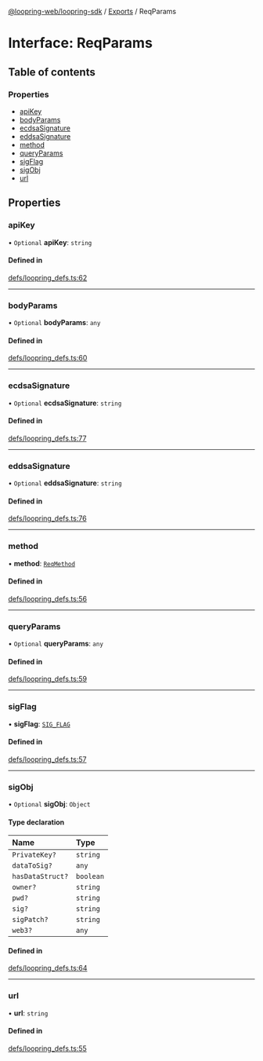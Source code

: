 [@loopring-web/loopring-sdk](../README.md) / [Exports](../modules.md) / ReqParams

# Interface: ReqParams

## Table of contents

### Properties

- [apiKey](ReqParams.md#apikey)
- [bodyParams](ReqParams.md#bodyparams)
- [ecdsaSignature](ReqParams.md#ecdsasignature)
- [eddsaSignature](ReqParams.md#eddsasignature)
- [method](ReqParams.md#method)
- [queryParams](ReqParams.md#queryparams)
- [sigFlag](ReqParams.md#sigflag)
- [sigObj](ReqParams.md#sigobj)
- [url](ReqParams.md#url)

## Properties

### apiKey

• `Optional` **apiKey**: `string`

#### Defined in

[defs/loopring_defs.ts:62](https://github.com/Loopring/loopring_sdk/blob/02976c9/src/defs/loopring_defs.ts#L62)

___

### bodyParams

• `Optional` **bodyParams**: `any`

#### Defined in

[defs/loopring_defs.ts:60](https://github.com/Loopring/loopring_sdk/blob/02976c9/src/defs/loopring_defs.ts#L60)

___

### ecdsaSignature

• `Optional` **ecdsaSignature**: `string`

#### Defined in

[defs/loopring_defs.ts:77](https://github.com/Loopring/loopring_sdk/blob/02976c9/src/defs/loopring_defs.ts#L77)

___

### eddsaSignature

• `Optional` **eddsaSignature**: `string`

#### Defined in

[defs/loopring_defs.ts:76](https://github.com/Loopring/loopring_sdk/blob/02976c9/src/defs/loopring_defs.ts#L76)

___

### method

• **method**: [`ReqMethod`](../enums/ReqMethod.md)

#### Defined in

[defs/loopring_defs.ts:56](https://github.com/Loopring/loopring_sdk/blob/02976c9/src/defs/loopring_defs.ts#L56)

___

### queryParams

• `Optional` **queryParams**: `any`

#### Defined in

[defs/loopring_defs.ts:59](https://github.com/Loopring/loopring_sdk/blob/02976c9/src/defs/loopring_defs.ts#L59)

___

### sigFlag

• **sigFlag**: [`SIG_FLAG`](../enums/SIG_FLAG.md)

#### Defined in

[defs/loopring_defs.ts:57](https://github.com/Loopring/loopring_sdk/blob/02976c9/src/defs/loopring_defs.ts#L57)

___

### sigObj

• `Optional` **sigObj**: `Object`

#### Type declaration

| Name | Type |
| :------ | :------ |
| `PrivateKey?` | `string` |
| `dataToSig?` | `any` |
| `hasDataStruct?` | `boolean` |
| `owner?` | `string` |
| `pwd?` | `string` |
| `sig?` | `string` |
| `sigPatch?` | `string` |
| `web3?` | `any` |

#### Defined in

[defs/loopring_defs.ts:64](https://github.com/Loopring/loopring_sdk/blob/02976c9/src/defs/loopring_defs.ts#L64)

___

### url

• **url**: `string`

#### Defined in

[defs/loopring_defs.ts:55](https://github.com/Loopring/loopring_sdk/blob/02976c9/src/defs/loopring_defs.ts#L55)
